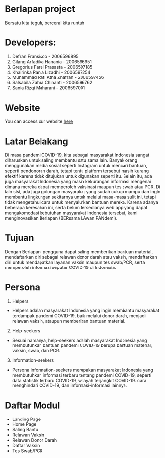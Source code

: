 # Berlapan project
Bersatu kita teguh, bercerai kita runtuh

# Developers:
1. Defran Fransisco - 2006596895
2. Gilang Arfadika Hanania - 2006596951
3. Gregorius Farel Prasasta - 2006597185
4. Khairinka Rania Lizadhi - 2006597254
5. Muhammad Rafi Atha Zhafran - 2006597456
6. Salsabila Zahra Chinanti - 2006596762
7. Sania Rizqi Maharani - 2006597001

# Website
You can access our website [here](https://berlapan.herokuapp.com/)

# Latar Belakang
Di masa pandemi COVID-19, kita sebagai masyarakat Indonesia sangat diharuskan untuk saling membantu satu sama lain. Banyak orang menggunakan media sosial seperti Instagram untuk mencari bantuan, seperti pendonoran darah, tetapi tentu platform tersebut masih kurang efektif karena tidak ditujukan untuk digunakan seperti itu. Selain itu, ada juga masyarakat Indonesia yang masih kekurangan informasi mengenai dimana mereka dapat memperoleh vaksinasi maupun tes swab atau PCR. Di lain sisi, ada juga golongan masyarakat yang sudah cukup mampu dan ingin membantu lingkungan sekitarnya untuk melalui masa-masa sulit ini, tetapi tidak mengetahui cara untuk menyalurkan bantuan mereka. Karena adanya beberapa keresahan ini, serta belum tersedianya web app yang dapat mengakomodasi kebutuhan masyarakat Indonesia tersebut, kami menginovasikan Berlapan (BERsama LAwan PANdemi).

# Tujuan
Dengan Berlapan, pengguna dapat saling memberikan bantuan material, mendaftarkan diri sebagai relawan donor darah atau vaksin, mendaftarkan diri untuk mendapatkan layanan vaksin maupun tes swab/PCR, serta memperoleh informasi seputar COVID-19 di Indonesia.

# Persona
1. Helpers
- Helpers adalah masyarakat Indonesia yang ingin membantu masyarakat terdampak pandemi COVID-19, baik melalui donor darah, menjadi relawan vaksin, ataupun memberikan bantuan material.
2. Help-seekers
- Sesuai namanya, help-seekers adalah masyarakat Indonesia yang membutuhkan bantuan pandemi COVID-19 berupa bantuan material, vaksin, swab, dan PCR.
3. Information-seekers
- Persona information-seekers merupakan masyarakat Indonesia yang membutuhkan informasi terbaru tentang pandemi COVID-19, seperti data statistik terbaru COVID-19, wilayah terjangkit COVID-19. cara menghindari COVID-19, dan informasi-informasi lainnya.

# Daftar Modul
- Landing Page
- Home Page
- Saling Bantu
- Relawan Vaksin
- Relawan Donor Darah
- Daftar Vaksin
- Tes Swab/PCR